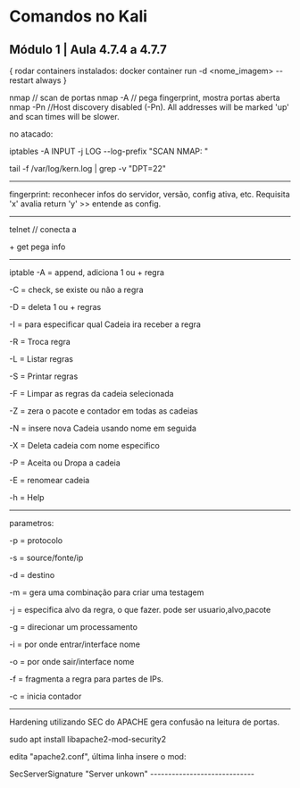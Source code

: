 # Comandos no Kali 
## Módulo 1 | Aula 4.7.4 a 4.7.7

{ rodar containers instalados:
docker container run -d <nome_imagem>
--restart always
}



nmap <ip> // scan de portas
nmap -A <ip> // pega fingerprint, mostra portas aberta
nmap -Pn <ip> //Host discovery disabled (-Pn). All addresses will be marked 'up' and scan times will be slower.

no atacado:

iptables -A INPUT -j LOG --log-prefix "SCAN NMAP: "

tail -f /var/log/kern.log | grep -v "DPT=22"

__________________________________
fingerprint: reconhecer infos do servidor, versão, config ativa, etc. Requisita 'x' avalia return 'y' >> entende as config.
___________________________________
telnet <ip> <porta> // conecta a <ip><p> + get pega info
____________________________________

iptable 
  -A = append, adiciona 1 ou + regra
  
  -C = check, se existe ou não a regra
  
  -D = deleta 1 ou + regras
  
  -I = para especificar qual Cadeia ira receber a regra
  
  -R = Troca regra
  
  -L = Listar regras 
  
  -S  = Printar regras
  
  -F = Limpar as regras da cadeia selecionada
  
  -Z = zera o pacote e contador em todas as cadeias
  
  -N = insere nova Cadeia usando nome em seguida
  
  -X = Deleta cadeia com nome especifico
  
  -P = Aceita ou Dropa a cadeia
  
  -E = renomear cadeia
  
  -h = Help

-----------------------------------

parametros:
  
  -p = protocolo
  
  -s = source/fonte/ip
  
  -d = destino
  
  -m = gera uma combinação para criar uma testagem
  
  -j = especifica alvo da regra, o que fazer. pode ser usuario,alvo,pacote
  
  -g = direcionar um processamento
  
  -i = por onde entrar/interface nome
  
  -o = por onde sair/interface nome
  
  -f = fragmenta a regra para partes de IPs.
  
  -c = inicia contador


-------------------------------

Hardening utilizando SEC do APACHE
gera confusão na leitura de portas.

sudo apt install libapache2-mod-security2

edita "apache2.conf", última linha insere o mod:

<IfModule mod_security2.c>
SecServerSignature "Server unkown"
</IfModule>
-----------------------------
